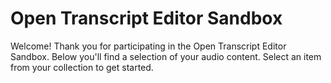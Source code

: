 # Open Transcript Editor Sandbox

Welcome! Thank you for participating in the Open Transcript Editor Sandbox. Below you'll find a selection of your audio content. Select an item from your collection to get started.
